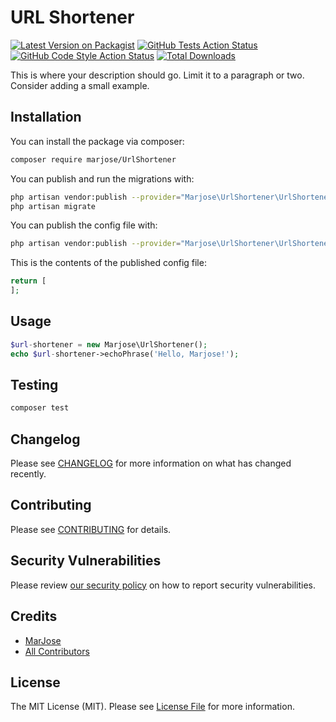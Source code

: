 # URL Shortener

[![Latest Version on Packagist](https://img.shields.io/packagist/v/whoami213/url-shortener.svg?style=flat-square)](https://packagist.org/packages/whoami213/url-shortener)
[![GitHub Tests Action Status](https://img.shields.io/github/workflow/status/whoami213/url-shortener/run-tests?label=tests)](https://github.com/whoami213/url-shortener/actions?query=workflow%3Arun-tests+branch%3Amain)
[![GitHub Code Style Action Status](https://img.shields.io/github/workflow/status/whoami213/url-shortener/Check%20&%20fix%20styling?label=code%20style)](https://github.com/whoami213/url-shortener/actions?query=workflow%3A"Check+%26+fix+styling"+branch%3Amain)
[![Total Downloads](https://img.shields.io/packagist/dt/whoami213/url-shortener.svg?style=flat-square)](https://packagist.org/packages/whoami213/url-shortener)


This is where your description should go. Limit it to a paragraph or two. Consider adding a small example.

## Installation

You can install the package via composer:

```bash
composer require marjose/UrlShortener
```

You can publish and run the migrations with:

```bash
php artisan vendor:publish --provider="Marjose\UrlShortener\UrlShortenerServiceProvider" --tag="UrlShortener-migrations"
php artisan migrate
```

You can publish the config file with:
```bash
php artisan vendor:publish --provider="Marjose\UrlShortener\UrlShortenerServiceProvider" --tag="UrlShortener-config"
```

This is the contents of the published config file:

```php
return [
];
```

## Usage

```php
$url-shortener = new Marjose\UrlShortener();
echo $url-shortener->echoPhrase('Hello, Marjose!');
```

## Testing

```bash
composer test
```

## Changelog

Please see [CHANGELOG](CHANGELOG.md) for more information on what has changed recently.

## Contributing

Please see [CONTRIBUTING](.github/CONTRIBUTING.md) for details.

## Security Vulnerabilities

Please review [our security policy](../../security/policy) on how to report security vulnerabilities.

## Credits

- [MarJose](https://github.com/marjose)
- [All Contributors](../../contributors)

## License

The MIT License (MIT). Please see [License File](LICENSE.md) for more information.
